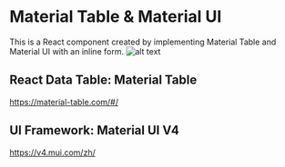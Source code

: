 # Material Table & Material UI
This is a React component created by implementing Material Table and Material UI with an inline form.
![alt text](https://repository-images.githubusercontent.com/467251536/b4dc8679-f67e-4c6a-82b0-8ce6105d19a0)


## React Data Table: Material Table
https://material-table.com/#/

## UI Framework: Material UI V4
https://v4.mui.com/zh/
